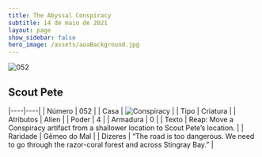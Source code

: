 ```yaml
---
title: The Abyssal Conspiracy
subtitle: 14 de maio de 2021
layout: page
show_sidebar: false
hero_image: /assets/aoaBackground.jpg
---
```


![052](https://cards-keyforge.s3.eu-north-1.amazonaws.com/media/en/tac/052.png)

## Scout Pete

|----|----|
| Número | 052 |
| Casa | ![Conspiracy](https://raw.githubusercontent.com/cardsofkeyforge/cardsofkeyforge.github.io/master/rotk/conspiracy.png "Conspiracy") |
| Tipo | Criatura |
| Atributos | Alien |
| Poder | 4 |
| Armadura | 0 |
| Texto | Reap: Move a Conspiracy artifact from a shallower location to Scout Pete’s location. |
| Raridade | Gêmeo do Mal |
| Dizeres | “The road is too dangerous. We need to go through the razor-coral forest and across Stingray Bay.” |
